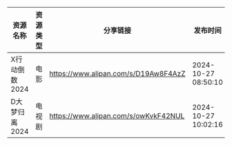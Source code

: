 | 资源名称      | 资源类型 | 分享链接                                 | 发布时间                |
| --------- | ---- | ------------------------------------ | ------------------- |
| X行动倒数2024 | 电影   | https://www.alipan.com/s/D19Aw8F4AzZ | 2024-10-27 08:50:10 |
| D大梦归离2024 | 电视剧  | https://www.alipan.com/s/owKvkF42NUL | 2024-10-27 10:02:16 |
